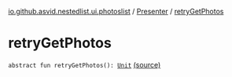 [io.github.asvid.nestedlist.ui.photoslist](../index.md) / [Presenter](index.md) / [retryGetPhotos](./retry-get-photos.md)

# retryGetPhotos

`abstract fun retryGetPhotos(): `[`Unit`](https://kotlinlang.org/api/latest/jvm/stdlib/kotlin/-unit/index.html) [(source)](https://github.com/asvid/NestedList/tree/master/app/src/main/java/io/github/asvid/nestedlist/ui/photoslist/PhotosListContract.kt#L21)